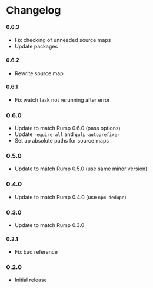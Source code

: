 # Changelog

#### 0.6.3
- Fix checking of unneeded source maps
- Update packages

#### 0.6.2
- Rewrite source map

#### 0.6.1
- Fix watch task not rerunning after error

### 0.6.0
- Update to match Rump 0.6.0 (pass options)
- Update `require-all` and `gulp-autoprefixer`
- Set up absolute paths for source maps

### 0.5.0
- Update to match Rump 0.5.0 (use same minor version)

### 0.4.0
- Update to match Rump 0.4.0 (use `npm dedupe`)

### 0.3.0
- Update to match Rump 0.3.0

#### 0.2.1
- Fix bad reference

### 0.2.0
- Initial release
